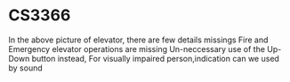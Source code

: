 # CS3366
 In the above picture of elevator, there are few details missings
 Fire and Emergency elevator operations are missing
 Un-neccessary use of the Up-Down button instead,
 For visually impaired person,indication can we used by sound 
